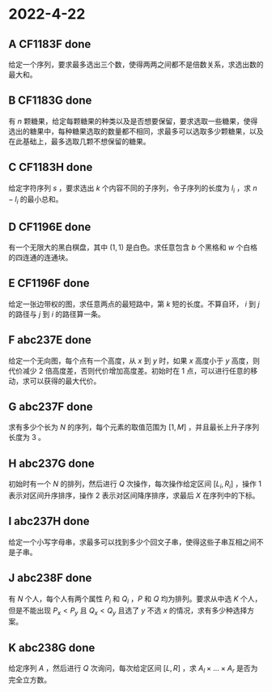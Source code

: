 # 2022-4-22

## A CF1183F done

给定一个序列，要求最多选出三个数，使得两两之间都不是倍数关系，求选出数的最大和。

## B CF1183G done

有 $n$ 颗糖果，给定每颗糖果的种类以及是否想要保留，要求选取一些糖果，使得选出的糖果中，每种糖果选取的数量都不相同，求最多可以选取多少颗糖果，以及在此基础上，最多选取几颗不想保留的糖果。

## C CF1183H done

给定字符序列 $s$ ，要求选出 $k$ 个内容不同的子序列，令子序列的长度为 $l_i$ ，求 $n - l_i$ 的最小总和。

## D CF1196E done

有一个无限大的黑白棋盘，其中 $(1, 1)$ 是白色。求任意包含 $b$ 个黑格和 $w$ 个白格的四连通的连通块。

## E CF1196F done

给定一张边带权的图，求任意两点的最短路中，第 $k$ 短的长度。不算自环， $i$ 到 $j$ 的路径与 $j$ 到 $i$ 的路径算一条。

## F abc237E done

给定一个无向图，每个点有一个高度，从 $x$ 到 $y$ 时，如果 $x$ 高度小于 $y$ 高度，则代价减少 $2$ 倍高度差，否则代价增加高度差。初始时在 $1$ 点，可以进行任意的移动，求可以获得的最大代价。

## G abc237F done

求有多少个长为 $N$ 的序列，每个元素的取值范围为 $[1, M]$ ，并且最长上升子序列长度为 $3$ 。

## H abc237G done

初始时有一个 $N$ 的排列，然后进行 $Q$ 次操作，每次操作给定区间 $[L_i, R_i]$ ，操作 $1$ 表示对区间升序排序，操作 $2$ 表示对区间降序排序，求最后 $X$ 在序列中的下标。

## I abc237H done

给定一个小写字母串，求最多可以找到多少个回文子串，使得这些子串互相之间不是子串。

## J abc238F done

有 $N$ 个人，每个人有两个属性 $P_i$ 和 $Q_i$ ，$P$ 和 $Q$ 均为排列。要求从中选 $K$ 个人，但是不能出现 $P_x < P_y$ 且 $Q_x < Q_y$ 且选了 $y$ 不选 $x$ 的情况，求有多少种选择方案。

## K abc238G done

给定序列 $A$ ，然后进行 $Q$ 次询问，每次给定区间 $[L, R]$ ，求 $A_l \times \dots \times A_r$ 是否为完全立方数。
